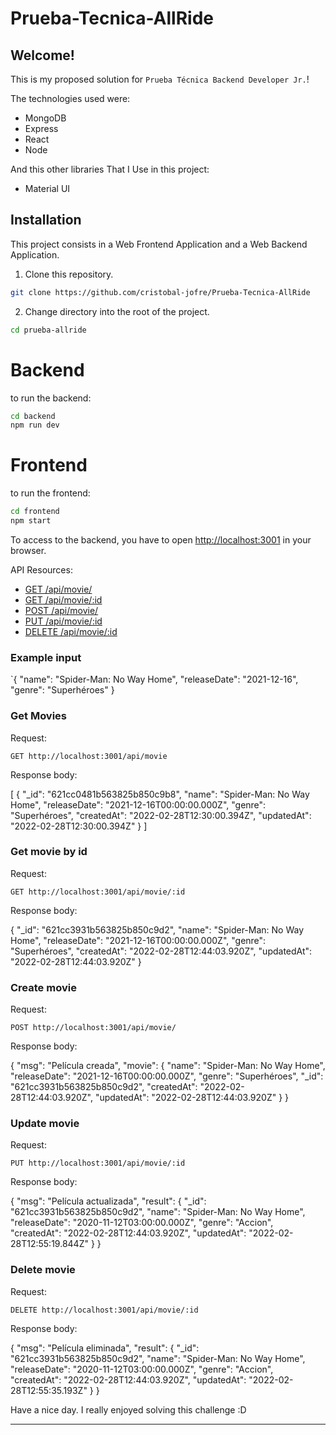 # Prueba-Tecnica-AllRide

## Welcome!

This is my proposed solution for `Prueba Técnica Backend Developer Jr.`!

The technologies used were:

* MongoDB
* Express
* React
* Node

And this other libraries That I Use in this project:

* Material UI

## Installation
This project consists in a Web Frontend Application and a Web Backend Application.

1. Clone this repository.

```bash
git clone https://github.com/cristobal-jofre/Prueba-Tecnica-AllRide
```

2. Change directory into the root of the project. 

```bash
cd prueba-allride
```

# Backend

to run the backend:

```bash
cd backend
npm run dev
```

# Frontend

to run the frontend:

```bash
cd frontend
npm start
```


To access to the backend, you have to open [http://localhost:3001](http://localhost:3001) in your browser.

API Resources:
 - [GET /api/movie/](#get-movies)
 - [GET /api/movie/:id](#get-movie-by-id)
 - [POST /api/movie/](#create-movie)
 - [PUT /api/movie/:id](#update-movie)
 - [DELETE /api/movie/:id](#delete-movie)

### Example input 

`{
    "name": "Spider-Man: No Way Home",
    "releaseDate": "2021-12-16",
    "genre": "Superhéroes"
 }


### Get Movies 

Request:

`GET http://localhost:3001/api/movie`

Response body:

[
    {
        "_id": "621cc0481b563825b850c9b8",
        "name": "Spider-Man: No Way Home",
        "releaseDate": "2021-12-16T00:00:00.000Z",
        "genre": "Superhéroes",
        "createdAt": "2022-02-28T12:30:00.394Z",
        "updatedAt": "2022-02-28T12:30:00.394Z"
    }
]


### Get movie by id

Request:

`GET http://localhost:3001/api/movie/:id`

Response body:

{
    "_id": "621cc3931b563825b850c9d2",
    "name": "Spider-Man: No Way Home",
    "releaseDate": "2021-12-16T00:00:00.000Z",
    "genre": "Superhéroes",
    "createdAt": "2022-02-28T12:44:03.920Z",
    "updatedAt": "2022-02-28T12:44:03.920Z"
}


### Create movie

Request:

`POST http://localhost:3001/api/movie/`

Response body:

{
    "msg": "Película creada",
    "movie": {
        "name": "Spider-Man: No Way Home",
        "releaseDate": "2021-12-16T00:00:00.000Z",
        "genre": "Superhéroes",
        "_id": "621cc3931b563825b850c9d2",
        "createdAt": "2022-02-28T12:44:03.920Z",
        "updatedAt": "2022-02-28T12:44:03.920Z"
    }
}

### Update movie

Request:

`PUT http://localhost:3001/api/movie/:id`

Response body:

{
    "msg": "Película actualizada",
    "result": {
        "_id": "621cc3931b563825b850c9d2",
        "name": "Spider-Man: No Way Home",
        "releaseDate": "2020-11-12T03:00:00.000Z",
        "genre": "Accion",
        "createdAt": "2022-02-28T12:44:03.920Z",
        "updatedAt": "2022-02-28T12:55:19.844Z"
    }
}

### Delete movie

Request:

`DELETE http://localhost:3001/api/movie/:id`

Response body:

{
    "msg": "Película eliminada",
    "result": {
        "_id": "621cc3931b563825b850c9d2",
        "name": "Spider-Man: No Way Home",
        "releaseDate": "2020-11-12T03:00:00.000Z",
        "genre": "Accion",
        "createdAt": "2022-02-28T12:44:03.920Z",
        "updatedAt": "2022-02-28T12:55:35.193Z"
    }
}


Have a nice day. I really enjoyed solving this challenge :D
****
